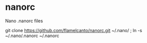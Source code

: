# nanorc
Nano .nanorc files

git clone https://github.com/flamelcanto/nanorc.git ~/.nano/ ; ln -s ~/.nano/.nanorc ~/.nanorc

